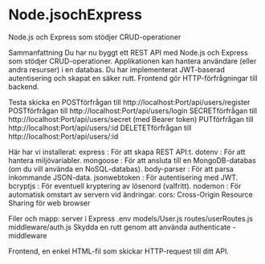 # Node.jsochExpress
Node.js och Express som stödjer CRUD-operationer

Sammanfattning
Du har nu byggt ett REST API med Node.js och Express som stödjer CRUD-operationer.
Applikationen kan hantera användare (eller andra resurser) i en databas.
Du har implementerat JWT-baserad autentisering och skapat en säker rutt.
Frontend gör HTTP-förfrågningar till backend.

Testa skicka en 
POSTförfrågan till http://localhost:Port/api/users/register
POSTförfrågan till http://localhost:Port/api/users/login
SECRETförfrågan till http://localhost:Port/api/users/secret (med Bearer token)
PUTförfrågan till http://localhost:Port/api/users/:id
DELETETförfrågan till http://localhost:Port/api/users/:id



Här har vi installerat:
express : För att skapa REST API:t.
dotenv : För att hantera miljövariabler.
mongoose : För att ansluta till en MongoDB-databas (om du vill använda en NoSQL-databas).
body-parser : För att parsa inkommande JSON-data.
jsonwebtoken : För autentisering med JWT.
bcryptjs : För eventuell kryptering av lösenord (valfritt).
nodemon : För automatisk omstart av servern vid ändringar.
cors: Cross-Origin Resource Sharing för web browser

Filer och mapp:
server i Express
.env
models/User.js
routes/userRoutes.js
middleware/auth.js
Skydda en rutt genom att använda authenticate -middleware

Frontend, en enkel HTML-fil som skickar HTTP-request till ditt API. 